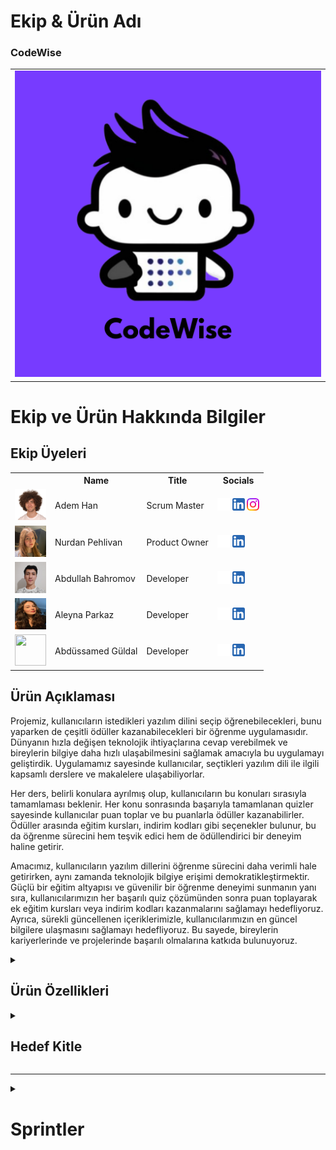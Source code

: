 <html>
  <body>


  # **Ekip & Ürün Adı**

  ### **CodeWise**
  <table>
    <tr>
      <td><img src="bootcamp/general/squarepics/CodeWise.png"" /></td>
    </tr>
  </table>
  

  # Ekip ve Ürün Hakkında Bilgiler

  ## Ekip Üyeleri

  <table>
    <tr>
      <th></th>
      <th>Name</th>
      <th>Title</th>
      <th>Socials</th>
    </tr>
    <tr>
      <td><img src="bootcamp/general/squarepics/Adem.png" width="50" height="50" /></td>
      <td>Adem Han</td>
      <td>Scrum Master</td>
      <td>
        <a href="https://github.com/AdemHan" target="_blank"><img src="bootcamp/general/social/github.png" width="20" height="20"/></a>
        <a href="https://www.linkedin.com/in/adem-han/" target="_blank" ><img src="bootcamp/general/social/linkedin.png" width="20" height="20" /></a>
        <a href="https://www.instagram.com/ademhannnn/" target="_blank"><img src="bootcamp/general/social/instagram.png" width="20" height="20" /></a>
      </td>
    </tr>
    <tr>
      <td><img src="bootcamp/general/squarepics/Nurdan.png" width="50" height="50" /></td>
      <td>Nurdan Pehlivan</td>
      <td>Product Owner</td>
      <td>
        <a href="https://github.com/nurdanpehlivan" target="_blank"><img src="bootcamp/general/social/github.png" width="20" height="20"/></a>
        <a href="https://www.linkedin.com/in/nurdanpehlivan/" target="_blank"><img src="bootcamp/general/social/linkedin.png" width="20" height="20" /></a>
      </td>
    </tr>
    <tr>
      <td><img src="bootcamp/general/squarepics/300x300.png" width="50" height="50" /></td>
      <td>Abdullah Bahromov</td>
      <td>Developer</td>
      <td>
        <a href="https://github.com/abdullahbhrmv" target="_blank"><img src="bootcamp/general/social/github.png" width="20" height="20"/></a>
        <a href="https://www.linkedin.com/in/abdullah-bahromov-79b84621a/" target="_blank"><img src="bootcamp/general/social/linkedin.png" width="20" height="20" /></a>
      </td>
    </tr>
    <tr>
      <td><img src="bootcamp/general/squarepics/imresizer-1720349872864.jpg" width="50" height="50" /></td>
      <td>Aleyna Parkaz</td>
      <td>Developer</td>
      <td>
        <a href="https://github.com/aleynaparkaz" target="_blank"><img src="bootcamp/general/social/github.png" width="20" height="20"/></a>
        <a href="https://www.linkedin.com/in/aleyna-parkaz/" target="_blank"><img src="bootcamp/general/social/linkedin.png" width="20" height="20" /></a>
      </td>
    </tr>
    <tr>
      <td><img src="bootcamp/general/squarepics/Abdüssamed.jpg" width="50" height="50" /></td>
      <td>Abdüssamed Güldal</td>
      <td>Developer</td>
      <td>
        <a href="https://github.com/AbdussamedGuldal" target="_blank"><img src="bootcamp/general/social/github.png" width="20" height="20"/></a>
        <a href="https://www.linkedin.com/in/abdussamedguldal/" target="_blank"><img src="bootcamp/general/social/linkedin.png" width="20" height="20" /></a>
      </td>
    </tr>
  </table>





  ## Ürün Açıklaması
  Projemiz, kullanıcıların istedikleri yazılım dilini seçip öğrenebilecekleri, bunu yaparken de çeşitli ödüller kazanabilecekleri bir öğrenme uygulamasıdır. Dünyanın hızla değişen teknolojik ihtiyaçlarına cevap verebilmek ve bireylerin bilgiye daha hızlı ulaşabilmesini sağlamak amacıyla bu uygulamayı geliştirdik. Uygulamamız sayesinde kullanıcılar, seçtikleri yazılım dili ile ilgili kapsamlı derslere ve makalelere ulaşabiliyorlar. 

Her ders, belirli konulara ayrılmış olup, kullanıcıların bu konuları sırasıyla tamamlaması beklenir. Her konu sonrasında başarıyla tamamlanan quizler sayesinde kullanıcılar puan toplar ve bu puanlarla ödüller kazanabilirler. Ödüller arasında eğitim kursları, indirim kodları gibi seçenekler bulunur, bu da öğrenme sürecini hem teşvik edici hem de ödüllendirici bir deneyim haline getirir. 

Amacımız, kullanıcıların yazılım dillerini öğrenme sürecini daha verimli hale getirirken, aynı zamanda teknolojik bilgiye erişimi demokratikleştirmektir. Güçlü bir eğitim altyapısı ve güvenilir bir öğrenme deneyimi sunmanın yanı sıra, kullanıcılarımızın her başarılı quiz çözümünden sonra puan toplayarak ek eğitim kursları veya indirim kodları kazanmalarını sağlamayı hedefliyoruz. Ayrıca, sürekli güncellenen içeriklerimizle, kullanıcılarımızın en güncel bilgilere ulaşmasını sağlamayı hedefliyoruz. Bu sayede, bireylerin kariyerlerinde ve projelerinde başarılı olmalarına katkıda bulunuyoruz.


  <details>
    <summary><h2>Ürün Özellikleri</h2></summary>

  <h3>Dilinizi Seçin:</h3>
    <p>Öğrenim uygulamamız, kullanıcıların öğrenmek istedikleri programlama dilini seçmelerine olanak tanır. Kullanıcılar, seçtikleri dile göre uyarlanmış makalelere, eğitimlere ve derslere erişim sağlayarak istedikleri çalışma alanına etkili bir şekilde odaklanabilirler.</p>

  <h2>Kapsamlı Dersler:</h2>
    <p>Uygulamamızdaki her ders, yapılandırılmış bir öğrenme yolu sağlayacak şekilde belirli konulara bölünmüştür. Kullanıcıların, bir sonraki aşamaya geçmeden önce her bir kavram hakkında sağlam bir anlayışa sahip olacak şekilde bu konuları sırayla tamamlamaları beklenir.</p>

  <h2>Etkileşimli Sınavlar:</h2>
    <p>Kullanıcılar her konuyu tamamladıktan sonra, anlayışlarını pekiştirmek için tasarlanmış testlerle karşılaşacak. Bu testler, kullanıcıları öğrendiklerini uygulamaya teşvik ederek bilgilerini test etmek ve akılda kalıcılığı sağlamak için ilgi çekici bir yol sağlar.</p>

  <h2>İlerleme Takibi:</h2>
    <p>Uygulamamız kullanıcıların derslerdeki ilerlemesini takip ederek hangi konuları tamamladıklarını ve kalanları görmelerine olanak tanır. Bu özellik, kullanıcıların materyal üzerinde çalışırken düzenli ve motive kalmalarına yardımcı olur.</p>

  <h2>Güncel İçerik</h2>
    <p>İçeriğimizi programlama dilleri ve teknolojisindeki en son gelişmeleri yansıtacak şekilde sürekli güncelliyoruz. Bu, kullanıcıların sektörde ihtiyaç duyulan en güncel bilgi ve becerileri öğrenmesini sağlar.</p>

   <h2>Ödül Sistemi:</h2>
    <p>Başarılı quiz çözümleri ve ders ilerlemeleri sonucunda kullanıcılar puanlar kazanır. Bu puanlar, eğitim kursları, indirim kodları gibi ödüller için kullanılabilir, böylece öğrenme süreci daha teşvik edici ve motive edici hale getirilir.</p>

  <h2>Erişilebilir Öğrenim Deneyimi:</h2>
    <p>Amacımız programlama dillerini öğrenmeyi herkes için erişilebilir hale getirmektir. Kullanıcı dostu bir arayüze ve net talimatlara sahip uygulamamız, kullanıcının deneyim düzeyi ne olursa olsun sezgisel ve gezinmesi kolay olacak şekilde tasarlanmıştır</p>

  <h2>Topluluk Desteği:</h2>
    <p>Kullanıcılar uygulama içinde bir öğrenci topluluğuyla bağlantı kurarak bilgi paylaşabilir, sorular sorabilir ve destek sunabilir. Bu ortak çalışmaya dayalı ortam, öğrenme deneyimini geliştirir ve değerli eşler arası etkileşim sağlar.</p>

  <h2>Özelleştirilebilir Öğrenme Yolları:</h2>
    <p>Kullanıcılar öğrenme yollarını hedeflerine ve ilgi alanlarına göre özelleştirebilir. İster sıfırdan başlamak isteyen yeni başlayanlar, ister becerilerini geliştirmeyi amaçlayan deneyimli programcılar olsun, uygulamamız çok çeşitli öğrenme ihtiyaçlarını karşılar.</p>

  <h2>Çoklu Cihaz Uyumluluğu:</h2>
    <p>Öğrenim uygulamamız birden fazla cihazla uyumludur ve kullanıcıların istedikleri zaman, istedikleri yerde öğrenmelerine olanak tanır. Kullanıcılar bilgisayar, tablet veya akıllı telefon üzerinden tercih ettikleri cihazda eğitimlerine sorunsuz bir şekilde devam edebilir.</p>

  <h2>Kişiselleştirilmiş Öneriler:</h2>
    <p>Uygulamamız, kullanıcıların ilerlemesine ve ilgi alanlarına göre daha ileri çalışmalar için kişiselleştirilmiş öneriler sunar. Bu özellik, kullanıcıların öğrenme hedeflerine uygun yeni konuları ve kaynakları keşfetmelerine yardımcı olur.</p>

  <h2>Güvenli ve Özel:</h2>
    <p>Kullanıcılarımızın güvenliğine ve gizliliğine öncelik veriyoruz. Platformumuz, kullanıcıların verilerini korumak ve güvenli bir öğrenme ortamı sağlamak için güçlü güvenlik önlemleriyle oluşturulmuştur.</p>

  </details>

  <details>
    <summary><h2>Hedef Kitle</h2></summary>
    <p>Öğrenme uygulamamız, yeni başlayanlardan deneyimli programcılara kadar geniş bir kitleye yönelik olarak tasarlanmıştır. Öncelikle yeni beceriler kazanmaya istekli ve sürekli öğrenmeye değer veren Y kuşağını ve Z kuşağını hedef alıyor. Bu genç nesiller, kariyer olanaklarını ve kişisel projelerini geliştirmek için çeşitli programlama dillerinde uzmanlaşmaya ilgi duyuyor. Uygulama aynı zamanda geleneksel öğrenme kaynaklarına sınırlı erişime sahip olan ve esnek, hareket halindeki öğrenme çözümlerini tercih eden öğrenciler ve profesyoneller de dahil olmak üzere şehir sakinleri için de idealdir. Ayrıca platformumuz, en son teknolojik gelişmelerden haberdar olma konusunda tutkulu olan ve programlama kavramlarına ilişkin anlayışlarını derinleştirmek isteyen yaşam boyu öğrenenlere hitap etmektedir. Hareket halindeyken taşınabilir ve erişilebilir bir öğrenme aracına ihtiyaç duyan gezginler ve dijital göçebeler, uygulamamızı özellikle yararlı bulacaktır. Ayrıca, bilgilerini yapılandırılmış ve kapsamlı bir şekilde genişletmek isteyen teknoloji meraklıları ve hobi sahipleri de ana hedef kitlemiz arasında yer alıyor. Son olarak, çevresel etkilerinin bilincinde olan sürdürülebilir öğrenciler, atık azaltma ve çevre dostu uygulamaları teşvik etme değerleriyle uyumlu dijital, kağıtsız eğitim yaklaşımımızı takdir edebilir.</p>
  </details>

  --- 


  <details>
    <summary><h1>Sprintler</h1></summary>
  <h1>Sprint 1</h1>
  <details>
    <summary><h3>Sprint 1 - Uygulama Ekran Tasarımları</h3></summary>
  <table style="width: 100%;">
    <tr>
      <td colspan="4" style="text-align: center;"><h2>Kayıt ve Giriş Ekranları</h2></td>
    </tr>
    <tr>
      <td style="width: 25%;"><img src="bootcamp/sprintOne/screenshots/10.png" style="max-width: 100%; height: auto;"></td>
      <td style="width: 25%;"><img src="bootcamp/sprintOne/screenshots/11.png" style="max-width: 100%; height: auto;"></td>
      <td style="width: 25%;"><img src="bootcamp/sprintOne/screenshots/12.png" style="max-width: 100%; height: auto;"></td>
      <td style="width: 25%;"><img src="bootcamp/sprintOne/screenshots/13.png" style="max-width: 100%; height: auto;"></td>
    </tr>
    <tr>
      <td colspan="4" style="text-align: center;"><h2>Ana Ekranlar</h2></td>
    </tr>
    <tr>
      <td style="width: 25%;"><img src="bootcamp/sprintOne/screenshots/20.png" style="max-width: 100%; height: auto;"></td>
      <td style="width: 25%;"><img src="bootcamp/sprintOne/screenshots/21.png" style="max-width: 100%; height: auto;"></td>
      <td style="width: 25%;"><img src="bootcamp/sprintOne/screenshots/22.png" style="max-width: 100%; height: auto;"></td>
    </tr>
    <tr>
      <td colspan="4" style="text-align: center;"><h2>Profil Ekranı</h2></td>
    </tr>
    <tr>
      <td style="width: 25%;"><img src="bootcamp/sprintOne/screenshots/30.png" style="max-width: 100%; height: auto;"></td>
      <td style="width: 25%;"><img src="bootcamp/sprintOne/screenshots/31.png" style="max-width: 100%; height: auto;"></td>
    </tr>
    <tr>
      <td colspan="4" style="text-align: center;"><h2>Test Ekranları</h2></td>
    </tr>
    <tr>
      <td style="width: 25%;"><img src="bootcamp/sprintOne/screenshots/40.png" style="max-width: 100%; height: auto;"></td>
      <td style="width: 25%;"><img src="bootcamp/sprintOne/screenshots/41.png" style="max-width: 100%; height: auto;"></td>
      <td style="width: 25%;"><img src="bootcamp/sprintOne/screenshots/42.png" style="max-width: 100%; height: auto;"></td>
      <td style="width: 25%;"><img src="bootcamp/sprintOne/screenshots/43.png" style="max-width: 100%; height: auto;"></td>
    </tr>
  </table>
  </details>   


  <details>
    <summary><h3>Sprint 1 - Sprint Trello Güncellemeleri</h3></summary>
    <img src="bootcamp/sprintOne/boardupdate/10.png" style="max-width: 100%; height: auto;">
    <img src="bootcamp/sprintOne/boardupdate/11.png" style="max-width: 100%; height: auto;">
    <img src="bootcamp/sprintOne/boardupdate/12.png" style="max-width: 100%; height: auto;">
    <img src="bootcamp/sprintOne/boardupdate/13.png" style="max-width: 100%; height: auto;">
    <img src="bootcamp/sprintOne/boardupdate/14.png" style="max-width: 100%; height: auto;">
    <img src="bootcamp/sprintOne/boardupdate/15.png" style="max-width: 100%; height: auto;">
  </details>"

  - **Sprint içinde tamamlanması tahmin edilen puan**: 15 Puan

  - **Puan tamamlama mantığı**: Toplamda proje boyunca tamamlanması gereken 16 puanlık backlog bulunmaktadır. 3 sprint'e bölündüğünde ilk sprint'e puanı 15 olarak belirledik

  - **Sprint Notları**:
    - Proje yönetimi için  Trello kullanılması kararlaştırıldı.

    - UI tasarımları için Figma kullanılması kararlaştırıldı.

    - Durum yönetimi için Discord kullanılması kararlaştırıldı.

    - Giriş sistemi olarak  email login kullanılması kararlaştırıldı.

    - Giriş sistemini takiben identity verification yapılmasına karar verildi.

  - **Sprint Değerlendirmesi:**
    - Uygulamanın adı üzerinde çalıştık ve 'CodeWise' uygulama isminde karar kıldık

    - Bu sprintte zorlandığımız konulardan biri tasarımdı. Tasarım üzerinde fazla durduk ve biraz zaman kaybettik. Bu yüzden logo üzerine de bir çalışma yapmamıştık. Bu konuda da biraz gecikme yaşandı.

    - Genel olarak güzel bir sprint geçirdik.

  - **Sprint Review Participants:** Adem Han, Nurdan Pehlivan, Abdullah Bahromov, Aleyna Parkaz, Abdüssamed Güldal




---
# Sprint 2
- **Sprint Notları**:
- Sprint 2 boyunca, CodeWise uygulamasının tasarım geliştirmeleri tamamlandı.
- Sprint 1'de belirlenen temel ekran tasarımları (ana sayfa, kayıt ve giriş, kategoriler, profil ve profil düzenleme, ) kullanıcı geri bildirimleri ve farklı dil seçenekleri ihtiyaçlar doğrultusunda detaylandırıldı.
- Kullanıcı etkileşimleri iyileştirildi, görsel öğeler zenginleştirildi ve uygulama genelinde tutarlı bir kullanıcı deneyimi sağlandı.
- Renk paleti, tipografi ve görsel stil seçimleri üzerinde yapılan ince ayarlarla uygulama estetiği güçlendirildi.

- **Sprint içinde tamamlanması tahmin edilen puan**: 14 Puan

- **Puan tamamlama mantığı**: Toplamda proje boyunca tamamlanması gereken 16 puanlık backlog bulunmaktadır. 3 sprint'e bölündüğünde ilk sprint'in en azından 15 ile başlaması, ikinci sprintin 14 ile devam etmesi gerektiğine karar verildi.

- **Daily Scrum**: Daily Scrum toplantıları hem Google Meet hem de zamansal sebeplerle WhatsApp üzerinden yapılmaktadır. Daily Scrum toplantısı örneği Readme dosyasında tarafımızdan paylaşılmıştır:
- 
 ![dailyscrum2](https://github.com/user-attachments/assets/15232ee2-e987-4203-846b-c0e314677318)
 ![dailyscrum](https://github.com/user-attachments/assets/f930119e-98b7-4777-8f4b-20065ac534e7)

- **Sprint Board Update**: Sprint board screenshotları:
- 
![trello](https://github.com/user-attachments/assets/d4e5e038-5ee0-4391-862a-546bdce128c9)



- **Ürün Durumu**: Ekran görüntüleri:


- **Sprint Review**:
  Kullanıcı temel sayfaların arayüzleri, algoritmaları kodlanmış, firebase servislerine bağlantıları yapılmış ve eksiklikleri değerlendirilmiştir. Uygulamanın temel tasarımı belirlenmiş ve üzerinde çalışılmaya başlanmıştır. 

- Sprint Review katılımcıları: Nurdan Pehlivan, Abdullah Bahromov,Abdüssamed Güldal,Aleyna Parkaz,Adem Han

- **Sprint Retrospective:**

  - Takım içindeki görev dağılımıyla ilgili düzenleme yapılması kararı alınmıştır.
  - Takım üyelerinin gelecek sprintlerde aktif olması gerektiğine vurgu yapılmıştır.
 
<details>
    <summary><h3>Sprint 2 de Geliştirilen Ekranlar:</h3></summary>
    <img src="bootcamp/sprintOne/screenshots/60.png" style="max-width: 100%; height: auto;">
    <img src="bootcamp/sprintOne/screenshots/61.png" style="max-width: 100%; height: auto;">
    <img src="bootcamp/sprintOne/screenshots/62.png" style="max-width: 100%; height: auto;">
    <img src="bootcamp/sprintOne/screenshots/63.png" style="max-width: 100%; height: auto;">
    <img src="bootcamp/sprintOne/screenshots/64.png" style="max-width: 100%; height: auto;">

</details>

<details>
    <summary><h3>Sprint 2 de Geliştirilen Ekranlar:</h3></summary>
    <img src="bootcamp/sprintOne/screenshots/70.png" style="max-width: 100%; height: auto;">
    <img src="bootcamp/sprintOne/screenshots/71.png" style="max-width: 100%; height: auto;">
    <img src="bootcamp/sprintOne/screenshots/72.png" style="max-width: 100%; height: auto;">
</details>


---
# Sprint 3
- **Sprint Notları**:
- Sprint 3 boyunca, CodeWise uygulamasının beckend ve quiz soruları tamamlandı.
- Sprint 2'de yapılması kararlaştırılan FLutter,Python,Java,Kotlin,C++ dilleriyle alakalı 10'ar soru hazırlandı.
- Her soru için 10 saniye süre verildi.
- Sayfalar arası bağlantı butonlar aracılığıyla sağlandı.


- **Sprint içinde tamamlanması tahmin edilen puan**: 14 Puan

- **Puan tamamlama mantığı**: Toplamda proje boyunca tamamlanması gereken 16 puanlık backlog bulunmaktadır. 3 sprint'e bölündüğünde ilk sprint'in en azından 15 ile başlaması, ikinci sprintin 14 ile devam etmesi gerektiğine karar verildi, üçüncüsü için de 14 uygun görüldü.

- **Daily Scrum**: Daily Scrum toplantıları hem Discord hem de zamansal sebeplerle WhatsApp üzerinden yapıldı. Daily Scrum toplantısı örneği Readme dosyasında tarafımızdan paylaşılmıştır:

<details>
    <summary><h3>Sprint 3 de Geliştirilen Ekranlar:</h3></summary>
    
    <img src="bootcamp/sprintOne/screenshots/Sprint316.png" style="max-width: 100%; height: auto;">
  

</details>
- **Sprint Board Update**: Sprint board screenshotları:
- 
<details>
    
    <img src="bootcamp/sprintOne/screenshots/Sprint315.png" style="max-width: 100%; height: auto;">
  
  

</details>




- **Ürün Durumu**: Ekran görüntüleri tamamlandı


- **Sprint Review**:
  Database'e sorular eklendi. Database'den soruların çekilmesi sağlandı. Soruların çözülmesi için süre tanındı. 

- Sprint Review katılımcıları: Nurdan Pehlivan, Abdullah Bahromov,Abdüssamed Güldal,Aleyna Parkaz,Adem Han

- **Sprint Retrospective:**

  - Gelecek güncellemeler hakkında toplantılar yapılmasına karar verildi.
 
<details>
    <summary><h3>Sprint 3 de Geliştirilen Ekranlar:</h3></summary> 
    <img src="bootcamp/sprintOne/screenshots/301.png" style="max-width: 100%; height: auto;">
    <img src="bootcamp/sprintOne/screenshots/302.png" style="max-width: 100%; height: auto;">
    <img src="bootcamp/sprintOne/screenshots/303.png" style="max-width: 100%; height: auto;">
    <img src="bootcamp/sprintOne/screenshots/304.png" style="max-width: 100%; height: auto;">
    <img src="bootcamp/sprintOne/screenshots/305.png" style="max-width: 100%; height: auto;">
    <img src="bootcamp/sprintOne/screenshots/306.png" style="max-width: 100%; height: auto;">
    <img src="bootcamp/sprintOne/screenshots/307.png" style="max-width: 100%; height: auto;">
    <img src="bootcamp/sprintOne/screenshots/308.png" style="max-width: 100%; height: auto;">
    <img src="bootcamp/sprintOne/screenshots/309.png" style="max-width: 100%; height: auto;">
    <img src="bootcamp/sprintOne/screenshots/310.png" style="max-width: 100%; height: auto;">
    <img src="bootcamp/sprintOne/screenshots/311.png" style="max-width: 100%; height: auto;">
    <img src="bootcamp/sprintOne/screenshots/312.png" style="max-width: 100%; height: auto;">
    <img src="bootcamp/sprintOne/screenshots/313.png" style="max-width: 100%; height: auto;">
    <img src="bootcamp/sprintOne/screenshots/314.png" style="max-width: 100%; height: auto;">
    <img src="bootcamp/sprintOne/screenshots/315.png" style="max-width: 100%; height: auto;">

</details>

  </body>
  </html>
